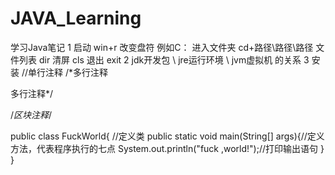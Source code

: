# JAVA_Learning
学习Java笔记
1
启动             win+r
改变盘符      例如C：
进入文件夹   cd+路径\路径\路径
文件列表      dir
清屏             cls
退出             exit
2
jdk开发包 \ jre运行环境 \ jvm虚拟机 的关系
3
安装
//单行注释
/*多行注释


多行注释*/

/*区块注释*/

public class FuckWorld{      //定义类
     public static void main(String[] args){//定义方法，代表程序执行的七点
	    System.out.println("fuck ,world!");//打印输出语句
	 }
}
